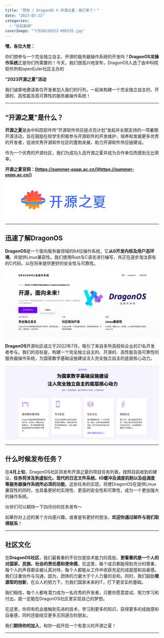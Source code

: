 ```yaml
---
title: "预告 | DragonOS X 开源之夏：我们来了！"
date: "2023-03-22"
categories: 
  - "社区新闻"
coverImage: "飞书20230322-095535.jpg"
---
```


**嘿，各位大佬：**

你们想参与一个完全独立自主、开源的服务器操作系统的开发吗？**DragonOS龙操作系统**正是你们所需要的！今天，我们很高兴地宣布，DragonOS入选了由中科院软件所和openEuler社区主办的

**“2023开源之夏”活动**

我们诚挚地邀请各位开发者加入我们的行列，一起来构建一个完全独立自主的、开源的、高性能及高可靠性的服务器操作系统！

* * *

## **“开源之夏”是什么？**

**开源之夏**是由中科院软件所“开源软件供应链点亮计划”发起并长期支持的一项暑期开源活动，旨在鼓励在校学生积极参与开源软件的开发维护，培养和发掘更多优秀的开发者，促进优秀开源软件社区的蓬勃发展，助力开源软件供应链建设。

作为一个优秀的开源社区，我们为成功入选开源之夏并成为合作单位而感到无比荣幸。

**开源之夏官网：[https://summer-ospp.ac.cn/](https://summer-ospp.ac.cn/)**

![](images/640.png)

* * *

## **迅速了解DragonOS**

**DragonOS**是一个面向服务器领域的64位操作系统，它**从0开发内核及用户态环境**，并提供Linux兼容性。我们使用Rust与C语言进行编写，并正在逐步淘汰原有的C代码，以在将来提供更好的安全性与可靠性。

![](images/640-1-1024x445.png)

**DragonOS**开源社区成立于2022年7月，吸引了来自多所高校和企业的21名开发者参与。我们的目标是，构建一个完全独立自主的、开源的、高性能及高可靠性的服务器操作系统，为国家数字基础设施建设注入完全独立自主的底层核心动力。

![](images/640-2-1024x492.png)

* * *

## **什么时候发布任务？**

在**4月上旬**，DragonOS社区将发布开源之夏的项目任务列表。按照目前收到的建议，**任务将涉及到虚拟化、现代的日志文件系统、IO缓冲及调度机制以及组调度等服务器操作系统所必须的功能**。这些任务的实现，将使DragonOS在提供Linux兼容性的同时，也具备更好的实用性、更高的安全性和可靠性，成为一个更加强大的操作系统。

伙伴们可以期待一下四月份的任务发布～

如果你对上述的某个方向感兴趣，或者是有更好的想法，**欢迎你通过邮件与我们取得联系**！

* * *

## **社区文化**

在**DragonOS社区**，我们最看重的不仅仅是技术能力的高低，**更看重的是一个人的对国家、民族、社会的责任感和使命感**。在这里，每个成员都能得到充分的尊重，每个人的声音都会被认真对待，每个人都能从工作中收获充足的成就感和自豪感。我们注重协作与沟通，因为，团体的力量大于个人力量的总和。同时，我们鼓励**根源型的创新**，在众人的努力下，为我们国家未来的IT，打下更坚实的基础。

我们相信，每个人都有潜力成为一名优秀的开发者，只要你愿意尝试、努力学习和付出，就一定能在DragonOS社区里实现自己的梦想。

在这里，你将有机会接触到先进的技术，学习到更多的知识，获得更多的成就感和自豪感，同时还能结交更多志同道合的朋友。

我们**期待你的加入**，和你一起开启一个有意义的开源之夏！

* * *
